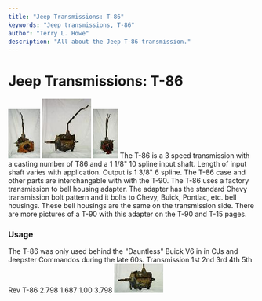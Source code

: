 ```yaml
---
title: "Jeep Transmissions: T-86"
keywords: "Jeep transmissions, T-86"
author: "Terry L. Howe"
description: "All about the Jeep T-86 transmission."
---
```


# Jeep Transmissions: T-86
[![T-86 front](/trans/t86f_.jpg)](/trans/t86f.jpg)
[![T-86 side](/trans/t86ds_.jpg)](/trans/t86ds.jpg)
[![T-86 back](/trans/t86b_.jpg)](/trans/t86b.jpg)
The T-86 is a 3 speed transmission with a casting number of T86
and a 1 1/8" 10 spline input shaft.  Length of input shaft varies
with application.  Output is 1 3/8" 6 spline.  The T-86 case and
other parts are interchangable with with the T-90.
The T-86 uses a factory transmission to bell housing adapter.  The
adapter has the standard Chevy transmission bolt pattern and it bolts to
Chevy, Buick, Pontiac, etc. bell housings.  These bell housings
are the same on the transmission side.  There are more pictures
of a T-90 with this adapter on the T-90 and T-15 pages.
### Usage
The T-86 was only used behind the "Dauntless" Buick V6 in
in CJs and Jeepster Commandos during the late 60s.
Transmission 1st 2nd 3rd 4th 5th Rev 
T-86 2.798 1.687 1.00   3.798 
[![T-86 drivers side](/trans/t86dsc_.jpg)](/trans/t86dsc.jpg)